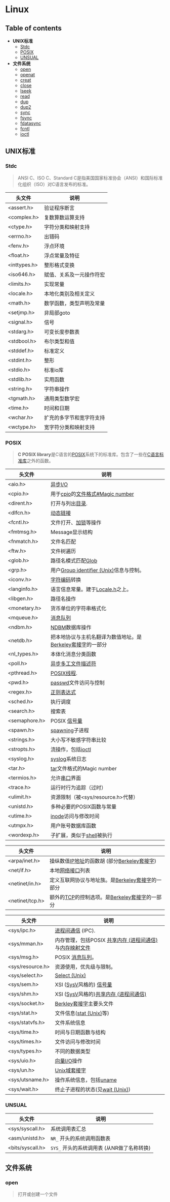 # Linux

## Table of contents
+ **UNIX标准**
    + [Stdc](#Stdc)
    + [POSIX](#POSIX)
    + [UNSUAL](#UNSUAL)
+ **文件系统**
    + [open](#open)
    + [openat](#openat)
    + [creat](#creat)
    + [close](#close)
    + [lseek](#lseek)
    + [read](#read)
    + [dup](#dup)
    + [dup2](#dup2)
    + [sync](#sync)
    + [fsync](#fsync)
    + [fdatasync](#fdatasync)
    + [fcntl](#fcntl)
    + [ioctl](#ioctl)

## UNIX标准

### Stdc
> ANSI C、ISO C、Standard C是指美国国家标准协会（ANSI）和国际标准化组织（ISO）对C语言发布的标准。

| 头文件       | 说明 |
| ------------ | ---- |
| <assert.h>   | 验证程序断言 |
| <complex.h>  | 复数算数运算支持 |
| <ctype.h>    | 字符分类和映射支持 |
| <errno.h>    | 出错码 |
| <fenv.h>     | 浮点环境 |
| <float.h>    | 浮点常量及特征 |
| <inttypes.h> | 整形格式变换 |
| <iso646.h>   | 赋值、关系及一元操作符宏 |
| <limits.h>   | 实现常量 |
| <locale.h>   | 本地化类别及相关定义 |
| <math.h>     | 数学函数，类型声明及常量 |
| <setjmp.h>   | 非局部goto |
| <signal.h>   | 信号 |
| <stdarg.h>   | 可变长度参数表 |
| <stdbool.h>  | 布尔类型和值 |
| <stddef.h>   | 标准定义 |
| <stdint.h>   | 整形 |
| <stdio.h>    | 标准io库 |
| <stdlib.h>   | 实用函数 |
| <string.h>   | 字符串操作 |
| <tgmath.h>   | 通用类型数学宏 |
| <time.h>     | 时间和日期 |
| <wchar.h>    | 扩充的多字节和宽字符支持 |
| <wctype.h>   | 宽字符分类和映射支持 |

### POSIX

> **C POSIX library**是C语言的[POSIX](https://zh.wikipedia.org/wiki/POSIX)系统下的标准库。包含了一些在[C语言标准库](https://zh.wikipedia.org/wiki/C标准库)之外的函数。

| 头文件       | 说明 |
| ---------------- | ------------------------------------------------------------ |
| <aio.h>          | [异步I/O](https://zh.wikipedia.org/wiki/异步I/O)             |
| <cpio.h>         | 用于[cpio](https://zh.wikipedia.org/wiki/Cpio)的[文件格式#Magic number](https://zh.wikipedia.org/wiki/文件格式#Magic_number) |
| <dirent.h>       | 打开与列出[目录](https://zh.wikipedia.org/wiki/目录_(文件系统)). |
| <dlfcn.h>        | [动态链接](https://zh.wikipedia.org/w/index.php?title=动态链接&action=edit&redlink=1) |
| <fcntl.h>        | 文件打开、[加锁](https://zh.wikipedia.org/wiki/文件加锁)等操作 |
| <fmtmsg.h>       | Message显示结构                                              |
| <fnmatch.h>      | 文件名匹配                                                   |
| <ftw.h>          | 文件树遍历                                                   |
| <glob.h>         | 路径名模式匹配[Glob](https://zh.wikipedia.org/w/index.php?title=Glob&action=edit&redlink=1) |
| <grp.h>          | 用户[Group identifier (Unix)](https://zh.wikipedia.org/w/index.php?title=Group_identifier_(Unix)&action=edit&redlink=1)信息与控制。 |
| <iconv.h>        | [字符编码](https://zh.wikipedia.org/wiki/字符编码)转换       |
| <langinfo.h>     | 语言信息常量。建于[Locale.h](https://zh.wikipedia.org/wiki/Locale.h)之上。 |
| <libgen.h>       | 路径名操作                                                   |
| <monetary.h>     | 货币单位的字符串格式化                                       |
| <mqueue.h>       | [消息队列](https://zh.wikipedia.org/wiki/消息队列)           |
| <ndbm.h>         | [NDBM](https://zh.wikipedia.org/w/index.php?title=NDBM&action=edit&redlink=1)数据库操作 |
| <netdb.h>        | 把本地协议与主机名翻译为数值地址。是[Berkeley套接字](https://zh.wikipedia.org/wiki/Berkeley套接字)的一部分 |
| <nl_types.h>     | 本体化消息分类函数                                           |
| <poll.h>         | [异步多工文件描述符](https://zh.wikipedia.org/w/index.php?title=异步多工文件描述符&action=edit&redlink=1) |
| <pthread.h>      | [POSIX线程](https://zh.wikipedia.org/wiki/POSIX线程).        |
| <pwd.h>          | [passwd](https://zh.wikipedia.org/wiki/Passwd)文件访问与控制 |
| <regex.h>        | [正则表达式](https://zh.wikipedia.org/wiki/正则表达式)       |
| <sched.h>        | 执行调度                                                     |
| <search.h>       | 搜索表                                                       |
| <semaphore.h>    | POSIX [信号量](https://zh.wikipedia.org/wiki/信号量)         |
| <spawn.h>        | [spawning](https://zh.wikipedia.org/w/index.php?title=Spawn_(计算)&action=edit&redlink=1)子进程 |
| <strings.h>      | 大小写不敏感字符串比较                                       |
| <stropts.h>      | 流操作，包括[ioctl](https://zh.wikipedia.org/wiki/Ioctl)     |
| <syslog.h>       | [syslog](https://zh.wikipedia.org/wiki/Syslog)系统日志       |
| <tar.h>          | [tar](https://zh.wikipedia.org/wiki/Tar)文件格式的Magic number |
| <termios.h>      | 允许[串口](https://zh.wikipedia.org/wiki/串口)界面           |
| <trace.h>        | 运行时行为追踪（过时）                                       |
| <ulimit.h>       | 资源限制（被<sys/resource.h>代替）                           |
| <unistd.h>       | 多种必要的POSIX函数与常量                                    |
| <utime.h>        | [inode](https://zh.wikipedia.org/wiki/Inode)访问与修改时间   |
| <utmpx.h>        | 用户账号数据库函数                                           |
| <wordexp.h>      | 子扩展，类似于[shell](https://zh.wikipedia.org/wiki/Unix_shell)被执行 |

| 头文件       | 说明 |
| ---------------- | ------------------------------------------------------------ |
| <arpa/inet.h>    | 操纵数值[IP地址](https://zh.wikipedia.org/wiki/IP地址)的函数胡 (部分[Berkeley套接字](https://zh.wikipedia.org/wiki/Berkeley套接字)) |
| <net/if.h>     | 本地[网络接口](https://zh.wikipedia.org/wiki/网络接口)列表   |
| <netinet/in.h>   | 定义互联网协议与地址族。是[Berkeley套接字](https://zh.wikipedia.org/wiki/Berkeley套接字)的一部分 |
| <netinet/tcp.h>  | 额外的[TCP](https://zh.wikipedia.org/wiki/Transmission_Control_Protocol)的控制选项。是[Berkeley套接字](https://zh.wikipedia.org/wiki/Berkeley套接字)的一部分 |

| 头文件       | 说明 |
| ---------------- | ------------------------------------------------------------ |
| <sys/ipc.h>      | [进程间通信](https://zh.wikipedia.org/wiki/进程间通信) (IPC). |
| <sys/mman.h>     | 内存管理，包括POSIX [共享内存 (进程间通信)](https://zh.wikipedia.org/wiki/共享内存_(进程间通信))与[内存映射文件](https://zh.wikipedia.org/wiki/内存映射文件) |
| <sys/msg.h>      | POSIX [消息队列](https://zh.wikipedia.org/wiki/消息队列)。   |
| <sys/resource.h> | 资源使用，优先级与限制。                                     |
| <sys/select.h>   | [Select (Unix)](https://zh.wikipedia.org/wiki/Select_(Unix)) |
| <sys/sem.h>      | XSI ([SysV](https://zh.wikipedia.org/w/index.php?title=Unix_System_V&action=edit&redlink=1)风格的) [信号量](https://zh.wikipedia.org/wiki/信号量) |
| <sys/shm.h>      | XSI ([SysV](https://zh.wikipedia.org/w/index.php?title=Unix_System_V&action=edit&redlink=1)风格的)[共享内存 (进程间通信)](https://zh.wikipedia.org/wiki/共享内存_(进程间通信)) |
| <sys/socket.h>   | [Berkley套接字](https://zh.wikipedia.org/w/index.php?title=Berkley套接字&action=edit&redlink=1)主要头文件 |
| <sys/stat.h>     | 文件信息([stat (Unix)](https://zh.wikipedia.org/wiki/Stat_(Unix))等) |
| <sys/statvfs.h>  | 文件系统信息                                                 |
| <sys/time.h>     | 时间与日期函数与结构                                         |
| <sys/times.h>    | 文件访问与修改时间                                           |
| <sys/types.h>    | 不同的数据类型                                               |
| <sys/uio.h>      | [向量I/O](https://zh.wikipedia.org/w/index.php?title=向量I/O&action=edit&redlink=1)操作 |
| <sys/un.h>       | [Unix域套接字](https://zh.wikipedia.org/wiki/Unix域套接字)   |
| <sys/utsname.h>  | 操作系统信息，包括[uname](https://zh.wikipedia.org/wiki/Uname) |
| <sys/wait.h>     | 终止子进程的状态(见[wait (Unix)](https://zh.wikipedia.org/wiki/Wait_(Unix))) |

### UNSUAL

| 头文件            | 说明                                        |
| ---------------- | ------------------------------------------ |
| <sys/syscall.h>  | 系统调用表汇总                                |
| <asm/unistd.h>   | `NR_` 开头的系统调用函数表                     |
| <bits/syscall.h> | `SYS_` 开头的系统调用表 (从NR做了名称转换)       |


## 文件系统

### open
> 打开或创建一个文件


